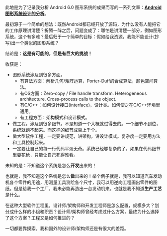 此地是为了记录我分析 Android 6.0 图形系统的成果而写的一系列文章：[**Android图形系统设计的分析**](https://github.com/shuyong/Design-Of-Android-6.0-Graphic-System/wiki/Android%E5%9B%BE%E5%BD%A2%E7%B3%BB%E7%BB%9F%E8%AE%BE%E8%AE%A1%E7%9A%84%E5%88%86%E6%9E%90----%E7%9B%AE%E5%BD%95)。

最初源于一个简单的想法：既然Android都已经开放了源码，为什么没有人能把它的工作原理讲清楚？折腾一阵之后，问题变成了：哪怕是讲清楚一部分，例如图形系统，这个有多难？最后归于一个简单的目标：假如给我资源，我能不能设计(抄写)出一个类似的图形系统？

结论是：**这是有可能的，但是有巨大的挑战！**

收获是：
* 图形系统涉及到很多方面。
  - 有算法方面：解析几何/矩阵运算，Porter-Duff的合成算法，颜色空间算法。
  - 有OS方面：Zero-copy / File handle transform. Heterogeneous architecture. Cross-process calls to the object.
  - 有C/C++：如何设计接口(interface)，设计类。如何使之在C/C++环境里通用。
  - 有工程方面：架构模式和设计模式。
* 做工程，涉及到很多细节。不是知道一个大概就过得去的。一个细节不到位，系统就跑不起来。而这样的细节成百上千个。
* 做大型软件工程，一定要讲规范，讲架构，讲设计模式。复杂度一定要用方法和工具控制起来。
* 一定要让自己的每一行代码平淡无奇。系统已经够复杂的了，如果在代码细节里耍花枪，只能让自己死得难看。

未知的是：不知道这个系统是怎么**开发**出来的！

也就是，我不知道这个系统是怎么**做**出来的！举个例子就是，我可以知道汽车发动机各个零件的用途，用测量工具测绘各个尺寸，我可以用逆向工程画出零件的图纸。但是给我一个工厂，我未必能再造出一台发动机来。也就是我不知道**生产工艺**是什么。

在这种大型软件工程里，设计师/架构师和开发工程师是怎么配置，规模多大？划分成什么样的小组和职责？设计师/架构师曾经考虑过什么方案，最终为什么选择了这个方案？工程又是如何推进的？

一切都要靠摸索。我和国外的设计师/架构师还是有很大的差距。
